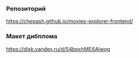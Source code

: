 ### Репозиторий

https://chepash.github.io/movies-explorer-frontend/

### Макет дибплома

https://disk.yandex.ru/d/54bpxhME6Alwog
